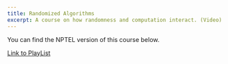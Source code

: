 ```yaml
---
title: Randomized Algorithms
excerpt: A course on how randomness and computation interact. (Video)
---
```

You can find the NPTEL version of this course below.

[Link to PlayList](https://www.youtube.com/playlist?list=PLwdnzlV3ogoVOBjwmNLnTN8fTWHy3wNOq)
